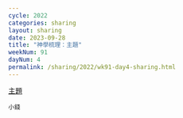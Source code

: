 ```yaml
---
cycle: 2022
categories: sharing
layout: sharing
date: 2023-09-28
title: "神學梳理：主題"
weekNum: 91
dayNum: 4
permalink: /sharing/2022/wk91-day4-sharing.html
---
```


[主題](placeholder)

`小錢`

